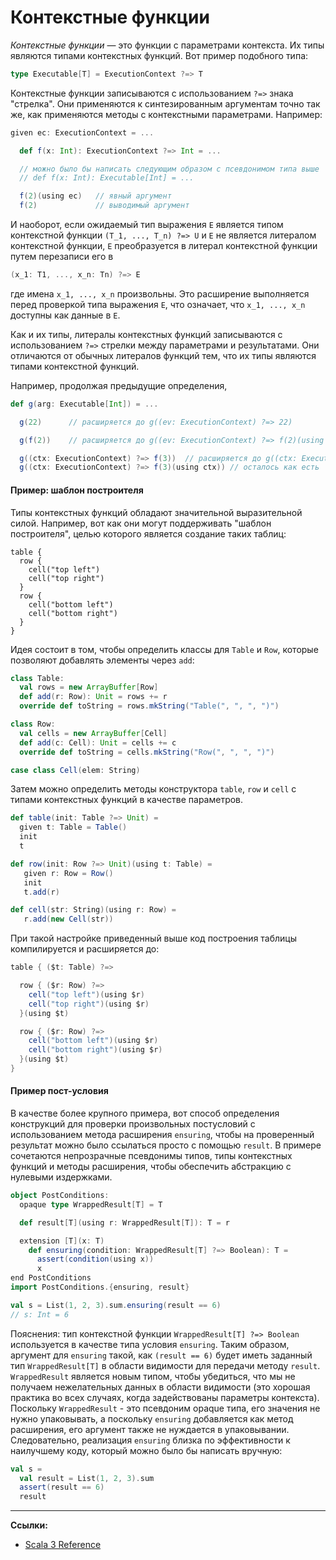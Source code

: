 # Контекстные функции

_Контекстные функции_ — это функции с параметрами контекста. 
Их типы являются типами контекстных функций. 
Вот пример подобного типа:

```scala
type Executable[T] = ExecutionContext ?=> T
```

Контекстные функции записываются с использованием `?=>` знака "стрелка". 
Они применяются к синтезированным аргументам точно так же, как применяются методы с контекстными параметрами. 
Например:

```scala
given ec: ExecutionContext = ...

  def f(x: Int): ExecutionContext ?=> Int = ...

  // можно было бы написать следующим образом с псевдонимом типа выше
  // def f(x: Int): Executable[Int] = ...

  f(2)(using ec)   // явный аргумент
  f(2)             // выводимый аргумент
```

И наоборот, если ожидаемый тип выражения `E` является типом контекстной функции `(T_1, ..., T_n) ?=> U` 
и `E` не является литералом контекстной функции, 
`E` преобразуется в литерал контекстной функции путем перезаписи его в

```scala
(x_1: T1, ..., x_n: Tn) ?=> E
```

где имена `x_1, ..., x_n` произвольны. 
Это расширение выполняется перед проверкой типа выражения `E`, 
что означает, что `x_1, ..., x_n` доступны как данные в `E`.

Как и их типы, литералы контекстных функций записываются 
с использованием `?=>` стрелки между параметрами и результатами. 
Они отличаются от обычных литералов функций тем, что их типы являются типами контекстной функций.

Например, продолжая предыдущие определения,

```scala
def g(arg: Executable[Int]) = ...

  g(22)      // расширяется до g((ev: ExecutionContext) ?=> 22)

  g(f(2))    // расширяется до g((ev: ExecutionContext) ?=> f(2)(using ev))

  g((ctx: ExecutionContext) ?=> f(3))  // расширяется до g((ctx: ExecutionContext) ?=> f(3)(using ctx))
  g((ctx: ExecutionContext) ?=> f(3)(using ctx)) // осталось как есть
```

#### Пример: шаблон построителя

Типы контекстных функций обладают значительной выразительной силой. 
Например, вот как они могут поддерживать "шаблон построителя", 
целью которого является создание таких таблиц:

```
table {
  row {
    cell("top left")
    cell("top right")
  }
  row {
    cell("bottom left")
    cell("bottom right")
  }
}
```

Идея состоит в том, чтобы определить классы для `Table` и `Row`, которые позволяют добавлять элементы через `add`:

```scala
class Table:
  val rows = new ArrayBuffer[Row]
  def add(r: Row): Unit = rows += r
  override def toString = rows.mkString("Table(", ", ", ")")

class Row:
  val cells = new ArrayBuffer[Cell]
  def add(c: Cell): Unit = cells += c
  override def toString = cells.mkString("Row(", ", ", ")")

case class Cell(elem: String)
```

Затем можно определить методы конструктора `table`, `row` и `cell` с типами контекстных функций в качестве параметров.

```scala
def table(init: Table ?=> Unit) =
  given t: Table = Table()
  init
  t

def row(init: Row ?=> Unit)(using t: Table) =
   given r: Row = Row()
   init
   t.add(r)

def cell(str: String)(using r: Row) =
   r.add(new Cell(str))
```

При такой настройке приведенный выше код построения таблицы компилируется и расширяется до:

```scala
table { ($t: Table) ?=>

  row { ($r: Row) ?=>
    cell("top left")(using $r)
    cell("top right")(using $r)
  }(using $t)

  row { ($r: Row) ?=>
    cell("bottom left")(using $r)
    cell("bottom right")(using $r)
  }(using $t)
}
```

#### Пример пост-условия

В качестве более крупного примера, 
вот способ определения конструкций для проверки произвольных постусловий с использованием метода расширения `ensuring`, 
чтобы на проверенный результат можно было ссылаться просто с помощью `result`. 
В примере сочетаются непрозрачные псевдонимы типов, типы контекстных функций и методы расширения, 
чтобы обеспечить абстракцию с нулевыми издержками.

```scala
object PostConditions:
  opaque type WrappedResult[T] = T

  def result[T](using r: WrappedResult[T]): T = r

  extension [T](x: T)
    def ensuring(condition: WrappedResult[T] ?=> Boolean): T =
      assert(condition(using x))
      x
end PostConditions
import PostConditions.{ensuring, result}

val s = List(1, 2, 3).sum.ensuring(result == 6)
// s: Int = 6
```

Пояснения: тип контекстной функции `WrappedResult[T] ?=> Boolean` используется в качестве типа условия `ensuring`. 
Таким образом, аргумент для `ensuring` такой, как `(result == 6)` 
будет иметь заданный тип `WrappedResult[T]` в области видимости для передачи методу `result`. 
`WrappedResult` является новым типом, чтобы убедиться, 
что мы не получаем нежелательных данных в области видимости 
(это хорошая практика во всех случаях, когда задействованы параметры контекста). 
Поскольку `WrappedResult` - это псевдоним opaque типа, его значения не нужно упаковывать, 
а поскольку `ensuring` добавляется как метод расширения, его аргумент также не нуждается в упаковывании. 
Следовательно, реализация `ensuring` близка по эффективности к наилучшему коду, 
который можно было бы написать вручную:

```scala
val s =
  val result = List(1, 2, 3).sum
  assert(result == 6)
  result
```


---

**Ссылки:**
- [Scala 3 Reference](https://docs.scala-lang.org/scala3/reference/contextual/context-functions.html)
